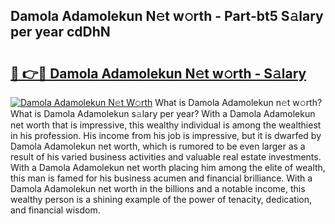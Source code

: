 ## Damola Adamolekun N𝚎t w𝚘rth - Part-bt5 S𝚊lary per year cdDhN

# <h2><a href="http://gc0qu6q.nevu.top/?p=Damola+Adamolekun">🔗 👉🔴 Damola Adamolekun N𝚎t w𝚘rth - S𝚊lary</a></h2>

[![Damola Adamolekun N𝚎t W𝚘rth](https://i.imgur.com/Oavwk0R.jpeg)](http://gc0qu6q.nevu.top/?p=Damola+Adamolekun)
What is Damola Adamolekun n𝚎t w𝚘rth? What is Damola Adamolekun s𝚊lary per year?
With a Damola Adamolekun net worth that is impressive, this wealthy individual is among the wealthiest in his profession. His income from his job is impressive, but it is dwarfed by Damola Adamolekun net worth, which is rumored to be even larger as a result of his varied business activities and valuable real estate investments. With a Damola Adamolekun net worth placing him among the elite of wealth, this man is famed for his business acumen and financial brilliance. With a Damola Adamolekun net worth in the billions and a notable income, this wealthy person is a shining example of the power of tenacity, dedication, and financial wisdom.
